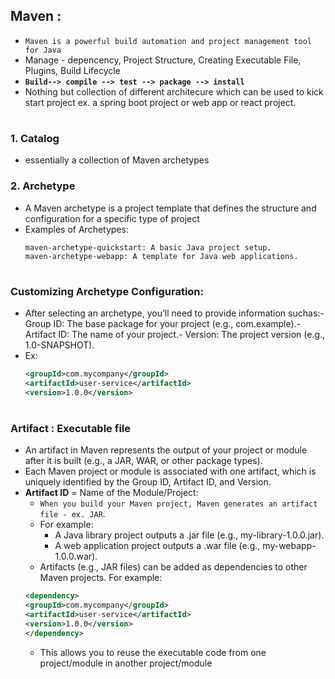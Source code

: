 ## Maven : 
- `Maven is a powerful build automation and project management tool for Java`
- Manage - depencency, Project Structure, Creating Executable File, Plugins, Build Lifecycle
- **`Build--> compile --> test --> package --> install `**
- Nothing but collection of different architecure which can be used to kick start project ex. a spring boot project or web app or react project. 
#
### 1. Catalog 
   -  essentially a collection of Maven archetypes
### 2. Archetype
   - A Maven archetype is a project template that defines the structure and configuration for a specific type of project
   - Examples of Archetypes:
       ```
       maven-archetype-quickstart: A basic Java project setup.
       maven-archetype-webapp: A template for Java web applications.
       ```
#
### Customizing Archetype Configuration:
- After selecting an archetype, you’ll need to provide information suchas:- Group ID: The base package for your project (e.g., com.example).- Artifact ID: The name of your project.- Version: The project version (e.g., 1.0-SNAPSHOT).
- Ex: 
  ```xml
  <groupId>com.mycompany</groupId>
  <artifactId>user-service</artifactId>
  <version>1.0.0</version>
  ```
#


### **Artifact** : Executable file
- An artifact in Maven represents the output of your project or module after it is built (e.g., a JAR, WAR, or other package types).
- Each Maven project or module is associated with one artifact, which is uniquely identified by the Group ID, Artifact ID, and Version.
- **Artifact ID** = Name of the Module/Project:
    - `When you build your Maven project, Maven generates an artifact file - ex. JAR`.
    - For example:
        - A Java library project outputs a .jar file (e.g., my-library-1.0.0.jar).
        - A web application project outputs a .war file (e.g., my-webapp-1.0.0.war).
    - Artifacts (e.g., JAR files) can be added as dependencies to other Maven projects. For example:
    ```xml 
    <dependency>
    <groupId>com.mycompany</groupId>
    <artifactId>user-service</artifactId>
    <version>1.0.0</version>
    </dependency>
    ```
   - This allows you to reuse the executable code from one project/module in another project/module